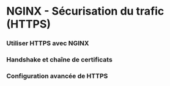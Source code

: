 # NGINX - Sécurisation du trafic (HTTPS)

### Utiliser HTTPS avec NGINX
###	Handshake et chaîne de certificats
###	Configuration avancée de HTTPS 


